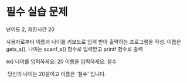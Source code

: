 # 필수 실습 문제

난이도 2, 제한시간 20

사용자로부터 이름과 나이를 키보드로 입력 받아 출력하는 프로그램을 작성.
이름은 gets_s(), 나이는 scanf_s() 함수로 입력받고 printf 함수로 출력



ex) 나이를 입력하세요: 20
      이름을 입력하세요: 철수

​      당신의 나이는 20살이고 이름은 '철수' 입니다.


